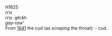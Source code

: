 <body>
  <p>H1625<br>  גּרה  <br> גֵּרָה  ‎  gêrâh  <br><i>gay-raw‘ </i><br>From <a href="h1641.htm">1641</a>  the <i>cud</i> (as <i>scraping</i> the throat): - cud.<br></p>
 </body>